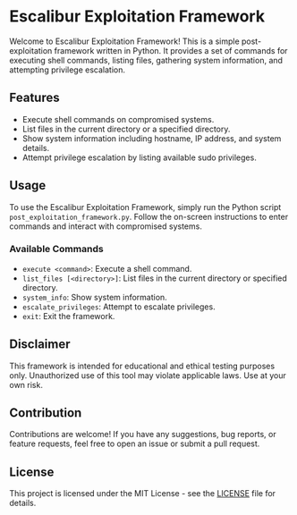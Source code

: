 # Escalibur Exploitation Framework

Welcome to Escalibur Exploitation Framework! This is a simple post-exploitation framework written in Python. It provides a set of commands for executing shell commands, listing files, gathering system information, and attempting privilege escalation.

## Features

- Execute shell commands on compromised systems.
- List files in the current directory or a specified directory.
- Show system information including hostname, IP address, and system details.
- Attempt privilege escalation by listing available sudo privileges.

## Usage

To use the Escalibur Exploitation Framework, simply run the Python script `post_exploitation_framework.py`. Follow the on-screen instructions to enter commands and interact with compromised systems.

### Available Commands

- `execute <command>`: Execute a shell command.
- `list_files [<directory>]`: List files in the current directory or specified directory.
- `system_info`: Show system information.
- `escalate_privileges`: Attempt to escalate privileges.
- `exit`: Exit the framework.

## Disclaimer

This framework is intended for educational and ethical testing purposes only. Unauthorized use of this tool may violate applicable laws. Use at your own risk.

## Contribution

Contributions are welcome! If you have any suggestions, bug reports, or feature requests, feel free to open an issue or submit a pull request.

## License

This project is licensed under the MIT License - see the [LICENSE](LICENSE) file for details.
